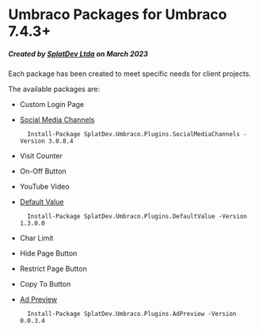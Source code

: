 # Umbraco Packages for Umbraco 7.4.3+

##### Created by [SplatDev Ltda](https://splatdev.com) on March 2023

Each package has been created to meet specific needs for client projects.

The available packages are:

- Custom Login Page
- [Social Media Channels](https://our.umbraco.com/packages/website-utilities/social-media-channels/)

		Install-Package SplatDev.Umbraco.Plugins.SocialMediaChannels -Version 3.0.8.4
		
- Visit Counter
- On-Off Button
- YouTube Video
- [Default Value](https://our.umbraco.com/packages/backoffice-extensions/default-value/)

		Install-Package SplatDev.Umbraco.Plugins.DefaultValue -Version 1.3.0.0

- Char Limit
- Hide Page Button
- Restrict Page Button
- Copy To Button
- [Ad Preview](https://our.umbraco.com/packages/backoffice-extensions/ad-preview/)
	
		Install-Package SplatDev.Umbraco.Plugins.AdPreview -Version 0.0.3.4